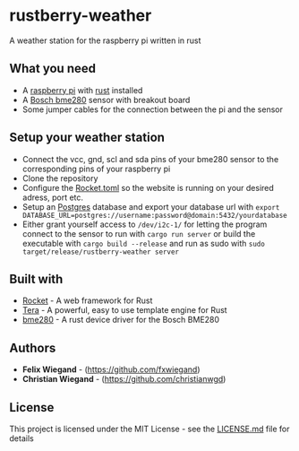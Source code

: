# rustberry-weather

A weather station for the raspberry pi written in rust

## What you need

* A [raspberry pi](https://www.raspberrypi.org) with [rust](https://www.rust-lang.org) installed
* A [Bosch bme280](https://www.bosch-sensortec.com/products/environmental-sensors/humidity-sensors-bme280/) sensor with breakout board
* Some jumper cables for the connection between the pi and the sensor

## Setup your weather station

* Connect the vcc, gnd, scl and sda pins of your bme280 sensor to the corresponding pins of your raspberry pi
* Clone the repository
* Configure the [Rocket.toml](Rocket.toml) so the website is running on your desired adress, port etc.
* Setup an [Postgres](https://www.postgresql.org) database and export your database url with `export DATABASE_URL=postgres://username:password@domain:5432/yourdatabase`
* Either grant yourself access to `/dev/i2c-1/` for letting the program connect to the sensor to run with `cargo run server` or build the executable with `cargo build --release` and run as sudo with `sudo target/release/rustberry-weather server`


## Built with

* [Rocket](https://rocket.rs) - A web framework for Rust
* [Tera](https://tera.netlify.app) - A powerful, easy to use template engine for Rust
* [bme280](https://github.com/uber-foo/bme280-rs) - A rust device driver for the Bosch BME280

## Authors

* **Felix Wiegand** - (https://github.com/fxwiegand)
* **Christian Wiegand** - (https://github.com/christianwgd)


## License

This project is licensed under the MIT License - see the [LICENSE.md](LICENSE.md) file for details


